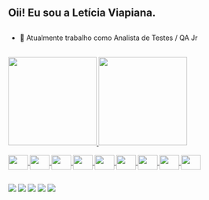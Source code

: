 ## Oii! Eu sou a Letícia Viapiana.
##

- 🔭 Atualmente trabalho como Analista de Testes / QA Jr

<br>
<div>
  <a href="https://github.com/leticiaviapiana">
  <img height="180em" src="https://github-readme-stats.vercel.app/api?username=leticiaviapiana&show_icons=false&theme=tokyonight&include_all_commits=true&count_private=true"/>
  <img height="180em" src="https://github-readme-stats.vercel.app/api/top-langs/?username=leticiaviapiana&layout=compact&langs_count=7&theme=tokyonight"/>


</div>

<div style="display: inline_block"><br>

<img align="center" height="30" width="40" src="https://cdn.jsdelivr.net/gh/devicons/devicon/icons/html5/html5-original.svg" />
<img align="center" height="30" width="40" src="https://cdn.jsdelivr.net/gh/devicons/devicon/icons/css3/css3-original.svg" />
<img align="center" height="30" width="40" src="https://cdn.jsdelivr.net/gh/devicons/devicon/icons/javascript/javascript-original.svg" />
<img align="center" height="30" width="40" src="https://cdn.jsdelivr.net/gh/devicons/devicon/icons/c/c-original.svg" />
<img align="center" height="30" width="40" src="https://cdn.jsdelivr.net/gh/devicons/devicon/icons/cplusplus/cplusplus-original.svg" />
<img align="center" height="30" width="40" src="https://cdn.jsdelivr.net/gh/devicons/devicon/icons/java/java-original.svg" /> 
<img align="center" height="30" width="40" src="https://cdn.jsdelivr.net/gh/devicons/devicon/icons/selenium/selenium-original.svg" />
<!--      
<img align="center" height="30" width="40" src="https://cdn.jsdelivr.net/gh/devicons/devicon/icons/cucumber/cucumber-plain.svg" />
-->
<img align="center" height="30" width="40" src="https://cdn.jsdelivr.net/gh/devicons/devicon/icons/jira/jira-original.svg" />
<img align="center" height="30" width="40" src="https://cdn.jsdelivr.net/gh/devicons/devicon/icons/confluence/confluence-original.svg" />
</div>

##

<div>
<a href="https://www.linkedin.com/in/leticiaviapiana" target="_blank"><img src="https://img.shields.io/badge/-LinkedIn-%230077B5?style=for-the-badge&logo=linkedin&logoColor=white" target="_blank"></a> 
<a href="mailto:leticiaviapiana@gmail.com"><img src="https://img.shields.io/badge/Microsoft_Outlook-0078D4?style=for-the-badge&logo=microsoft-outlook&logoColor=white" target="_blank"></a>
<a href="mailto:leticiaviapiana@gmail.com"><img src="https://img.shields.io/badge/Gmail-D14836?style=for-the-badge&logo=gmail&logoColor=white" target="_blank"></a>
<a href="https://discord.gg/leticiaviapiana#0325" target="_blank"><img src="https://img.shields.io/badge/Discord-7289DA?style=for-the-badge&logo=discord&logoColor=white" target="_blank"></a> 
<a href="https://instagram.com/leticiaviapiana" target="_blank"><img src="https://img.shields.io/badge/-Instagram-%23E4405F?style=for-the-badge&logo=instagram&logoColor=white" target="_blank"></a>
</div>

